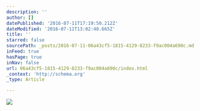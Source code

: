 ```yaml
---
description: ''
author: []
datePublished: '2016-07-11T17:19:50.212Z'
dateModified: '2016-07-11T13:02:48.665Z'
title: ''
starred: false
sourcePath: _posts/2016-07-11-06a43cf5-1815-4129-8233-f9ac004a690c.md
inFeed: true
hasPage: true
inNav: false
url: 06a43cf5-1815-4129-8233-f9ac004a690c/index.html
_context: 'http://schema.org'
_type: Article

---
```

![](https://the-grid-user-content.s3-us-west-2.amazonaws.com/f2d86317-7c43-43bc-af25-41bda1e75048.jpg)